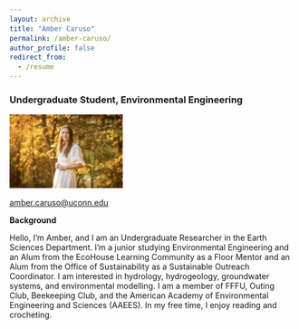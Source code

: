 ```yaml
---
layout: archive
title: "Amber Caruso"
permalink: /amber-caruso/
author_profile: false
redirect_from:
  - /resume
---
```


### Undergraduate Student, Environmental Engineering

<img src="https://raw.githubusercontent.com/lijingwang/lijingwang.github.io/master/images/Amber_2025.jpeg" alt="Amber Caruso" width="200"/>

amber.caruso@uconn.edu


**Background**

Hello, I’m Amber, and I am an Undergraduate Researcher in the Earth Sciences Department. I’m a junior studying Environmental Engineering and an Alum from the EcoHouse Learning Community as a Floor Mentor and an Alum from the Office of Sustainability as a Sustainable Outreach Coordinator. I am interested in hydrology, hydrogeology, groundwater systems, and environmental modelling. I am a member of FFFU, Outing Club, Beekeeping Club, and the American Academy of Environmental Engineering and Sciences (AAEES). In my free time, I enjoy reading and crocheting.
